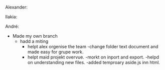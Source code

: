Alexander:

<!-- ---------------------
!!!!!!!!!!!!!!!!!!!!!!!!!!
------------------------- -->

Ilakia:

<!-- ---------------------
!!!!!!!!!!!!!!!!!!!!!!!!!!
------------------------- -->

André:

- Made my own branch
  - hadd a miting
    - helpt alex orgenise the team
      -change folder text document and made easy for grupe work.
    - helpt maid projekt overvue.
      -morkt on inport and export.
      -helpd on understanding new files.
      -added temproary aside.js inn html.
